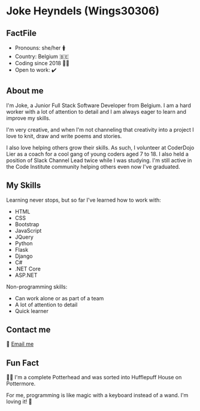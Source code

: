 # Joke Heyndels (Wings30306)
<!-- ![Jo posing in her home office](cover2.jpg) -->

## FactFile
- Pronouns: she/her 🚺
- Country: Belgium 🇧🇪
- Coding since 2018 👩‍💻
- Open to work: ✔️

## About me
I'm Joke, a Junior Full Stack Software Developer from Belgium. I am a hard worker with a lot of attention to detail and I am always eager to learn and improve my skills.

I'm very creative, and when I'm not channeling that creativity into a project I love to knit, draw and write poems and stories.

I also love helping others grow their skills. As such, I volunteer at CoderDojo Lier as a coach for a cool gang of young coders aged 7 to 18. I also held a position of Slack Channel Lead twice while I was studying. I'm still active in the Code Institute community helping others even now I've graduated.

## My Skills
Learning never stops, but so far I've learned how to work with:
- HTML
- CSS
- Bootstrap
- JavaScript
- JQuery
- Python
- Flask
- Django
- C#
- .NET Core
- ASP.&#8203;NET

Non-programming skills:
- Can work alone or as part of a team
- A lot of attention to detail
- Quick learner

## Contact me
📧 [Email me](mailto:jo_hannah@outlook.com)

## Fun Fact
🧙‍♀️ I'm a complete Potterhead and was sorted into Hufflepuff House on Pottermore.

For me, programming is like magic with a keyboard instead of a wand. I'm loving it! 🤩

<!--
**Wings30306/Wings30306** is a ✨ _special_ ✨ repository because its `README.md` (this file) appears on your GitHub profile.

Here are some ideas to get you started:

- 🔭 I’m currently working on ...
- 🌱 I’m currently learning ...
- 👯 I’m looking to collaborate on ...
- 🤔 I’m looking for help with ...
- 💬 Ask me about ...
- 📫 How to reach me: ...
- 😄 Pronouns: ...
- ⚡ Fun fact: ...
-->
